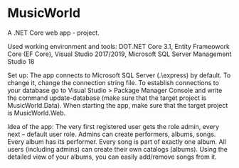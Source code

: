 # MusicWorld

A .NET Core web app - project.

Used working environment and tools: DOT.NET Core 3.1, Entity Frameowork Core (EF Core), Visual Studio 2017/2019, Microsoft SQL Server Management Studio 18

Set up: The app connects to Microsoft SQL Server (.\express) by default. To change it, change the connection string file. To establish connections to your database go to Visual Studio > Package Manager Console and write the command update-database (make sure that the target project is MusicWorld.Data).
When starting the app, make sure that the target project is MusicWorld.Web.

Idea of the app: The very first registered user gets the role admin, every next – default user role. Admins can create performers, albums, songs. Every album has its performer. Every song is part of exactly one album. All users (including admins) can create their own catalogs (albums). Using the detailed view of your albums, you can easily add/remove songs from it.
